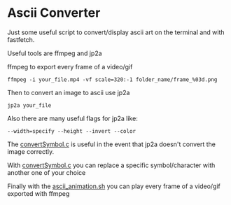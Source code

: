 # Ascii Converter

Just some useful script to convert/display ascii art on the terminal and with fastfetch.

Useful tools are ffmpeg and jp2a

ffmpeg to export every frame of a video/gif

```
ffmpeg -i your_file.mp4 -vf scale=320:-1 folder_name/frame_%03d.png
```

Then to convert an image to ascii use jp2a

```
jp2a your_file
```

Also there are many useful flags for jp2a like:

```
--width=specify --height --invert --color
```

The [convertSymbol.c]() is useful in the event that jp2a doesn't convert the image correctly.

With [convertSymbol.c]() you can replace a specific symbol/character with another one of your choice

Finally with the [ascii_animation.sh]() you can play every frame of a video/gif exported with ffmpeg
